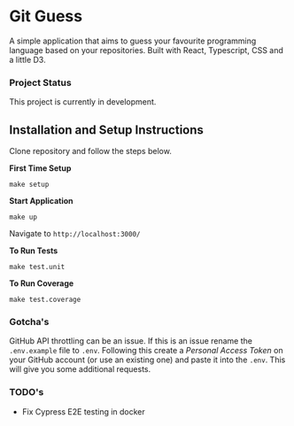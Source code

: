 # Git Guess

A simple application that aims to guess your favourite programming language based on your repositories. Built with React, Typescript, CSS and a little D3.

### Project Status

This project is currently in development.



## Installation and Setup Instructions

Clone repository and follow the steps below.

**First Time Setup**

`make setup`

**Start Application**

`make up`

Navigate to `http://localhost:3000/`

**To Run Tests**

`make test.unit`

**To Run Coverage**

`make test.coverage`

### Gotcha's

GitHub API throttling can be an issue. If this is an issue rename the `.env.example` file to `.env`. Following this create a *Personal Access Token* on your GitHub account (or use an existing one) and paste it into the `.env`. This will give you some additional requests.

### TODO's

- Fix Cypress E2E testing in docker
